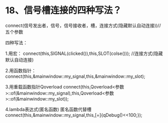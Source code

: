 # 18、信号槽连接的四种写法？

connect(信号发出者，信号，信号接收者，槽，连接方式(隐藏默认自动连接))//五个参数

四种写法：

1.用宏：
 connect(this,SIGNAL(clicked()),this,SLOT(colse())); //连接方式(隐藏默认自动连接)

2.用函数指针： connect(this,&mainwindow::my_signal,this,&mainwindow::my_slot);

3.用重载函数指针Qoverload
 connect(this,Qoverload<参数>::of(&mainwindow::my_signal),this,Qoverload<参数>::of(&mainwindow::my_slot));

4.lambda表达式(匿名函数) 匿名函数代替槽
 connect(this,&mainwindow::my_signal,this,[=]{qDebug()<<100;});

